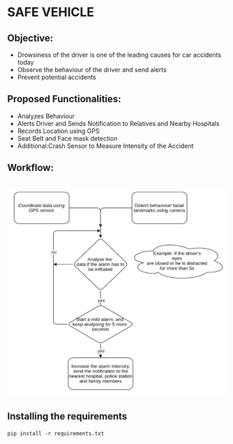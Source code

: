 # SAFE VEHICLE

## Objective:
- Drowsiness of the driver is one of the leading causes for car accidents today
- Observe the behaviour of the driver and send alerts
- Prevent potential accidents

## Proposed Functionalities:

- Analyzes Behaviour
- Alerts Driver and Sends Notification to Relatives and Nearby Hospitals
- Records Location using GPS
- Seat Belt and Face mask detection
- Additional:Crash Sensor to Measure Intensity of the Accident

## Workflow:

# ![Workflow](https://github.com/pranshu27/safe_car_falcon/blob/main/workflow.png)

## Installing the requirements
```
pip install -r requirements.txt
```
